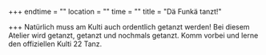 +++
endtime = ""
location = ""
time = ""
title = "Dä Funkä tanzt!"

+++
Natürlich muss am Kulti auch ordentlich getanzt werden! Bei diesem Atelier wird getanzt, getanzt und nochmals getanzt. Komm vorbei und lerne den offiziellen Kulti 22 Tanz.